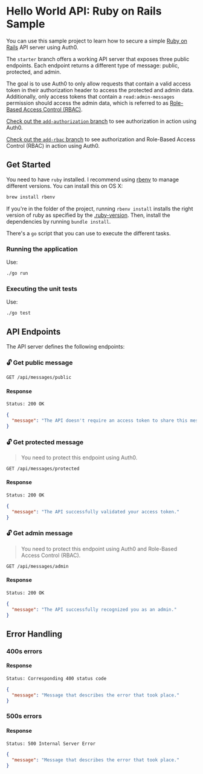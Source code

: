 # Hello World API: Ruby on Rails Sample

You can use this sample project to learn how to secure a simple [Ruby on Rails](https://rubyonrails.org/) API server using Auth0.

The `starter` branch offers a working API server that exposes three public endpoints. Each endpoint returns a different type of message: public, protected, and admin.

The goal is to use Auth0 to only allow requests that contain a valid access token in their authorization header to access the protected and admin data. Additionally, only access tokens that contain a `read:admin-messages` permission should access the admin data, which is referred to as [Role-Based Access Control (RBAC)](https://auth0.com/docs/authorization/rbac/).

[Check out the `add-authorization` branch]() to see authorization in action using Auth0.

[Check out the `add-rbac` branch]() to see authorization and Role-Based Access Control (RBAC) in action using Auth0.

## Get Started

You need to have `ruby` installed. I recommend using [rbenv](https://github.com/rbenv/rbenv) to manage different versions. You can install this on OS X:

```bash
brew install rbenv
```

If you're in the folder of the project, running `rbenv install` installs the right version of ruby as specified by the [.ruby-version](./.ruby-version). Then, install the dependencies by running `bundle install`.

There's a `go` script that you can use to execute the different tasks.

### Running the application

Use:

```bash
./go run
```

### Executing the unit tests

Use:

```bash
./go test
```

## API Endpoints

The API server defines the following endpoints:

### 🔓 Get public message

```bash
GET /api/messages/public
```

#### Response

```bash
Status: 200 OK
```

```json
{
  "message": "The API doesn't require an access token to share this message."
}
```

### 🔓 Get protected message

> You need to protect this endpoint using Auth0.

```bash
GET /api/messages/protected
```

#### Response

```bash
Status: 200 OK
```

```json
{
  "message": "The API successfully validated your access token."
}
```

### 🔓 Get admin message

> You need to protect this endpoint using Auth0 and Role-Based Access Control (RBAC).

```bash
GET /api/messages/admin
```

#### Response

```bash
Status: 200 OK
```

```json
{
  "message": "The API successfully recognized you as an admin."
}
```

## Error Handling

### 400s errors

#### Response

```bash
Status: Corresponding 400 status code
```

```json
{
  "message": "Message that describes the error that took place."
}
```

### 500s errors

#### Response

```bash
Status: 500 Internal Server Error
```

```json
{
  "message": "Message that describes the error that took place."
}
```
